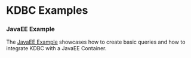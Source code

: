 # KDBC Examples

### JavaEE Example
The [JavaEE Example](javaee-example) showcases how to create basic queries
and how to integrate KDBC with a JavaEE Container.